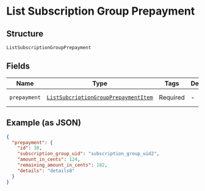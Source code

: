 
# List Subscription Group Prepayment

## Structure

`ListSubscriptionGroupPrepayment`

## Fields

| Name | Type | Tags | Description | Getter | Setter |
|  --- | --- | --- | --- | --- | --- |
| `prepayment` | [`ListSubcriptionGroupPrepaymentItem`](../../doc/models/list-subcription-group-prepayment-item.md) | Required | - | getPrepayment(): ListSubcriptionGroupPrepaymentItem | setPrepayment(ListSubcriptionGroupPrepaymentItem prepayment): void |

## Example (as JSON)

```json
{
  "prepayment": {
    "id": 38,
    "subscription_group_uid": "subscription_group_uid2",
    "amount_in_cents": 124,
    "remaining_amount_in_cents": 182,
    "details": "details8"
  }
}
```

